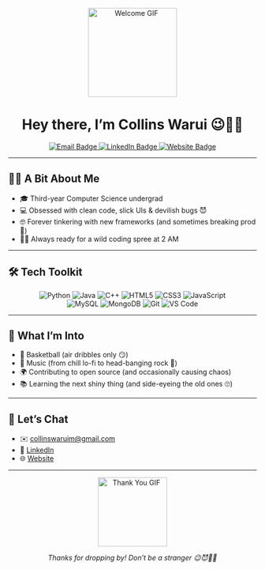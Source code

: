 <!-- Profile README for Collins Warui -->
<p align="center">
  <img src="https://media2.giphy.com/media/v1.Y2lkPTc5MGI3NjExdmxzM3AwdDc2ZzE1OHBwMWRhN3V3eHcxc201YmtvM2hzNmMzcHBnbiZlcD12MV9pbnRlcm5hbF9naWZfYnlfaWQmY3Q9Zw/AFdcYElkoNAUE/giphy.gif" width="180" alt="Welcome GIF">
</p>

<h1 align="center">Hey there, I’m Collins Warui 😉🧛‍♂️</h1>

<p align="center">
  <a href="mailto:collinswaruim@gmail.com">
    <img src="https://img.shields.io/badge/✉️-collinswaruim%40gmail.com-c14438?style=flat&logo=gmail&logoColor=white" alt="Email Badge"/>
  </a>
  <a href="https://www.linkedin.com/in/collinswarui">
    <img src="https://img.shields.io/badge/🔗-LinkedIn-0077B5?style=flat&logo=linkedin&logoColor=white" alt="LinkedIn Badge"/>
  </a>
  <a href="https://collinssswm.me">
    <img src="https://img.shields.io/badge/🌐-Website-000000?style=flat&logo=google-chrome&logoColor=white" alt="Website Badge"/>
  </a>
</p>

---

## 🙋‍♂️ A Bit About Me
- 🎓 Third-year Computer Science undergrad  
- 💻 Obsessed with clean code, slick UIs & devilish bugs 😈  
- 🤓 Forever tinkering with new frameworks (and sometimes breaking prod 🙊)  
- 🧛‍♂️ Always ready for a wild coding spree at 2 AM

---

## 🛠️ Tech Toolkit
<p align="center">
  <img src="https://img.shields.io/badge/Python-3776AB?style=flat&logo=python&logoColor=white" alt="Python"/> 
  <img src="https://img.shields.io/badge/Java-007396?style=flat&logo=java&logoColor=white" alt="Java"/> 
  <img src="https://img.shields.io/badge/C%2B%2B-00599C?style=flat&logo=c%2B%2B&logoColor=white" alt="C++"/> 
  <img src="https://img.shields.io/badge/HTML5-E34F26?style=flat&logo=html5&logoColor=white" alt="HTML5"/> 
  <img src="https://img.shields.io/badge/CSS3-1572B6?style=flat&logo=css3&logoColor=white" alt="CSS3"/> 
  <img src="https://img.shields.io/badge/JavaScript-F7DF1E?style=flat&logo=javascript&logoColor=black" alt="JavaScript"/>
  <br/>
  <img src="https://img.shields.io/badge/MySQL-4479A1?style=flat&logo=mysql&logoColor=white" alt="MySQL"/> 
  <img src="https://img.shields.io/badge/MongoDB-47A248?style=flat&logo=mongodb&logoColor=white" alt="MongoDB"/> 
  <img src="https://img.shields.io/badge/Git-F05032?style=flat&logo=git&logoColor=white" alt="Git"/> 
  <img src="https://img.shields.io/badge/VS%20Code-007ACC?style=flat&logo=visual-studio-code&logoColor=white" alt="VS Code"/>
</p>

---

## 🎉 What I’m Into
- 🏀 Basketball (air dribbles only 😏)  
- 🎵 Music (from chill lo-fi to head-banging rock 🤘)  
- 🌍 Contributing to open source (and occasionally causing chaos)  
- 📚 Learning the next shiny thing (and side-eyeing the old ones 🙄)

---

## 🤝 Let’s Chat
- ✉️ collinswaruim@gmail.com  
- 🔗 [LinkedIn](https://www.linkedin.com/in/collinswarui)  
- 🌐 [Website](https://collinssswm.me)


---

<p align="center">
  <img src="https://media1.giphy.com/media/v1.Y2lkPTc5MGI3NjExMTJvNjVoMmlhOWdoZHFmaTNmaHE1ZDE5dmtoa3FrNDlneDd0MnIxcCZlcD12MV9pbnRlcm5hbF9naWZfYnlfaWQmY3Q9Zw/RiVuBnlAnLqSEhA8iz/giphy.gif" width="140" alt="Thank You GIF">
</p>

<p align="center"><em>Thanks for dropping by! Don’t be a stranger 😉😈🧛‍♂️</em></p>
